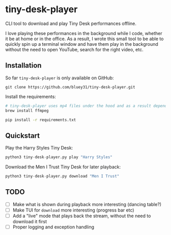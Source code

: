 # tiny-desk-player
CLI tool to download and play Tiny Desk performances offline. 

I love playing these performances in the background while I code, whether it be at home or in the office. As a result, I wrote this small tool to be able to quickly spin up a terminal window and have them play in the background without the need to open YouTube, search for the right video, etc.

## Installation

So far `tiny-desk-player` is only available on GitHub:

    git clone https://github.com/bluey31/tiny-desk-player.git
    
Install the requirements:

```bash
# tiny-desk-player uses mp4 files under the hood and as a result depends on ffmpeg
brew install ffmpeg 

pip install -r requirements.txt
```
    
##  Quickstart

Play the Harry Styles Tiny Desk:

```python
python3 tiny-desk-player.py play "Harry Styles"
```

Download the Men I Trust Tiny Desk for later playback:

```python
python3 tiny-desk-player.py download "Men I Trust"
```

##  TODO

- [ ] Make what is shown during playback more interesting (dancing table?) 
- [ ] Make TUI for `download` more interesting (progress bar etc) 
- [ ] Add a "live" mode that plays back the stream, without the need to download it first
- [ ] Proper logging and exception handling
